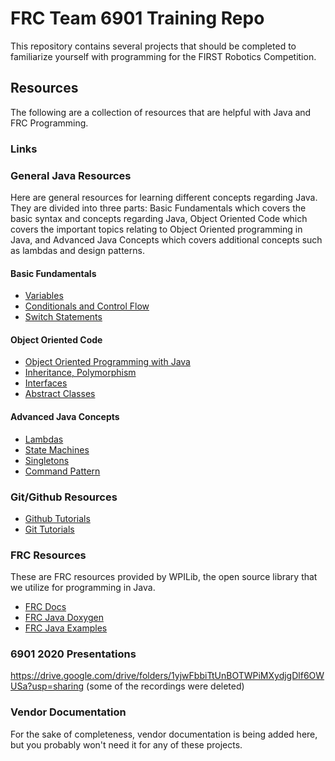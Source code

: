 # FRC Team 6901 Training Repo

This repository contains several projects that should be completed to familiarize yourself with programming for the FIRST Robotics Competition.

## Resources

The following are a collection of resources that are helpful with Java and FRC Programming.

### Links


### General Java Resources

Here are general resources for learning different concepts regarding Java. They are divided into three parts: Basic Fundamentals which covers the basic syntax and concepts regarding Java, Object Oriented Code which covers the important topics relating to Object Oriented programming in Java, and Advanced Java Concepts which covers additional concepts such as lambdas and design patterns.
#### Basic Fundamentals
- [Variables](https://www.codecademy.com/courses/learn-java/lessons/learn-java-variables/)
- [Conditionals and Control Flow](https://www.codecademy.com/courses/learn-java/lessons/java-conditionals-and-control-flow)
- [Switch Statements](https://www.w3schools.com/java/java_switch.asp)

#### Object Oriented Code
- [Object Oriented Programming with Java](https://www.codecademy.com/learn/java-object-oriented-programming)
- [Inheritance, Polymorphism](https://www.codecademy.com/courses/learn-java/lessons/java-inheritance-and-polymorphism)
- [Interfaces](https://www.geeksforgeeks.org/interfaces-in-java/)
- [Abstract Classes](https://www.geeksforgeeks.org/abstract-classes-in-java/)

#### Advanced Java Concepts
- [Lambdas](w3schools.com/java/java_lambda.asp)
- [State Machines](https://www.itemis.com/en/yakindu/state-machine/documentation/user-guide/overview_what_are_state_machines)
- [Singletons](https://en.wikipedia.org/wiki/Singleton_pattern#:~:text=In%20software%20engineering%2C%20the%20singleton,mathematical%20concept%20of%20a%20singleton.)
- [Command Pattern](https://docs.wpilib.org/en/stable/docs/software/commandbased/what-is-command-based.html)

### Git/Github Resources
- [Github Tutorials](https://guides.github.com/)
- [Git Tutorials](https://www.codecademy.com/learn/learn-git)

### FRC Resources
These are FRC resources provided by WPILib, the open source library that we utilize for programming in Java.
- [FRC Docs](https://docs.wpilib.org/en/stable/index.html)
- [FRC Java Doxygen](https://first.wpi.edu/wpilib/allwpilib/docs/release/java/index.html)
- [FRC Java Examples](https://github.com/wpilibsuite/allwpilib/tree/main/wpilibjExamples/src/main/java/edu/wpi/first/wpilibj/examples)

### 6901 2020 Presentations
https://drive.google.com/drive/folders/1yjwFbbiTtUnBOTWPiMXydjgDlf6OWUSa?usp=sharing (some of the recordings were deleted)

### Vendor Documentation
For the sake of completeness, vendor documentation is being added here, but you probably won't need it for any of these projects.
